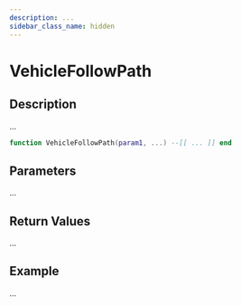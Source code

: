 ```yaml
---
description: ...
sidebar_class_name: hidden
---
```


# VehicleFollowPath

## Description

...

```lua
function VehicleFollowPath(param1, ...) --[[ ... ]] end
```

## Parameters

...

## Return Values

...

## Example

...

